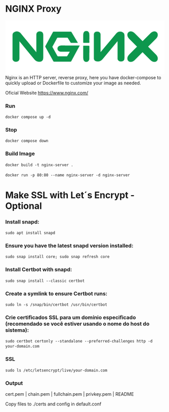 # NGINX Proxy
![Logo](screens/nginx.png "Logo")
Nginx is an HTTP server, reverse proxy, here you have docker-compose to quickly upload or Dockerfile to customize your image as needed.

Oficial Website https://www.nginx.com/

### Run
```
docker compose up -d
```
### Stop
```
docker compose down
```

### Build Image 
```
docker build -t nginx-server .

docker run -p 80:80 --name nginx-server -d nginx-server
```

# Make SSL with Let´s Encrypt - Optional

### Install snapd:
```
sudo apt install snapd
```

### Ensure you have the latest snapd version installed:
```
sudo snap install core; sudo snap refresh core
```

### Install Certbot with snapd:
```
sudo snap install --classic certbot
```

### Create a symlink to ensure Certbot runs:
```
sudo ln -s /snap/bin/certbot /usr/bin/certbot
```

### Crie certificados SSL para um domínio especificado (recomendado se você estiver usando o nome do host do sistema):
```
sudo certbot certonly --standalone --preferred-challenges http -d your-domain.com
```

### SSL
```
sudo ls /etc/letsencrypt/live/your-domain.com
```

### Output
cert.pem | chain.pem | fullchain.pem | privkey.pem | README

Copy files to ./certs and config in default.conf 